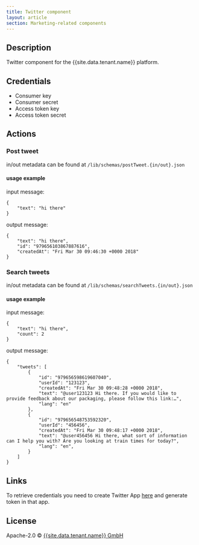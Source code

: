 ```yaml
---
title: Twitter component
layout: article
section: Marketing-related components
---
```


## Description
Twitter component for the {{site.data.tenant.name}} platform.

## Credentials
 - Consumer key
 - Consumer secret
 - Access token key
 - Access token secret

## Actions

### Post tweet
in/out metadata can be found at `/lib/schemas/postTweet.{in/out}.json`

#### usage example
input message:
```
{
    "text": "hi there"
}
```
output message:
```
{
    "text": "hi there",
    "id": "979656103867887616",
    "createdAt": "Fri Mar 30 09:46:30 +0000 2018"
}
```
### Search tweets
in/out metadata can be found at `/lib/schemas/searchTweets.{in/out}.json`

#### usage example
input message:
```
{
    "text": "hi there",
    "count": 2
}
```
output message:
```
{
	"tweets": [
		{
            "id": "979656598619607040",
            "userId": "123123",
            "createdAt": "Fri Mar 30 09:48:28 +0000 2018",
            "text": "@user123123 Hi there. If you would like to provide feedback about our packaging, please follow this link:…",
			"lang": "en"
		},
		{
            "id": "979656548753592320",
            "userId": "456456",
            "createdAt": "Fri Mar 30 09:48:17 +0000 2018",
            "text": "@user456456 Hi there, what sort of information can I help you with? Are you looking at train times for today?",
			"lang": "en",
		}
	]
}
```

## Links

To retrieve credentials you need to create Twitter App [here](https://apps.twitter.com/) and generate token in that app.

## License

Apache-2.0 © [{{site.data.tenant.name}} GmbH](https://www.{{site.data.tenant.name}})
